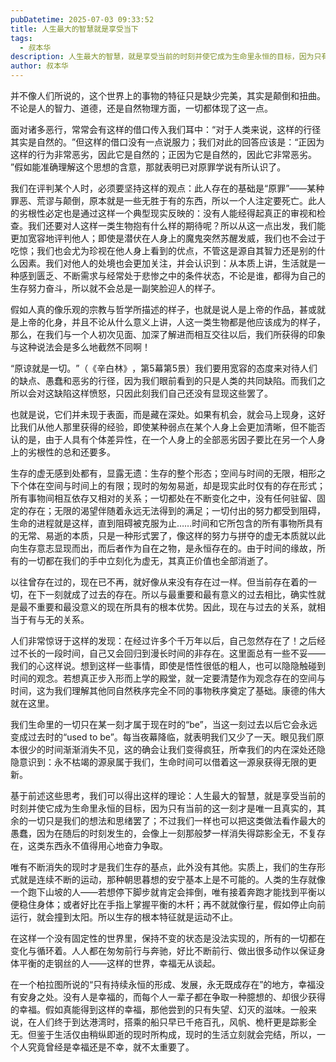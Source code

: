 ```yaml
---
pubDatetime: 2025-07-03 09:33:52
title: 人生最大的智慧就是享受当下
tags:
  - 叔本华
description: 人生最大的智慧，就是享受当前的时刻并使它成为生命里永恒的目标，因为只有当前的这一刻才是唯一且真实的，其余的一切只是我们的想法和思绪罢了。
author: 叔本华
---
```

并不像人们所说的，这个世界上的事物的特征只是缺少完美，其实是颠倒和扭曲。不论是人的智力、道德，还是自然物理方面，一切都体现了这一点。

面对诸多恶行，常常会有这样的借口传入我们耳中：​“对于人类来说，这样的行径其实是自然的。​”但这样的借口没有一点说服力；我们对此的回答应该是：​“正因为这样的行为非常恶劣，因此它是自然的；正因为它是自然的，因此它非常恶劣。​”假如能准确理解这个思想的含意，那就表明已对原罪学说有所认识了。

我们在评判某个人时，必须要坚持这样的观点：此人存在的基础是“原罪”——某种罪恶、荒谬与颠倒，原本就是一些无胜于有的东西，所以一个人注定要死亡。此人的劣根性必定也是通过这样一个典型现实反映的：没有人能经得起真正的审视和检查。我们还要对人这样一类生物抱有什么样的期待呢？所以从这一点出发，我们能更加宽容地评判他人；即使是潜伏在人身上的魔鬼突然苏醒发威，我们也不会过于吃惊；我们也会尤为珍视在他人身上看到的优点，不管这是源自其智力还是别的什么因素。我们对他人的处境也会更加关注，并会认识到：从本质上讲，生活就是一种感到匮乏、不断需求与经常处于悲惨之中的条件状态，不论是谁，都得为自己的生存努力奋斗，所以就不会总是一副笑脸迎人的样子。

假如人真的像乐观的宗教与哲学所描述的样子，也就是说人是上帝的作品，甚或就是上帝的化身，并且不论从什么意义上讲，人这一类生物都是他应该成为的样子，那么，在我们与一个人初次见面、加深了解进而相互交往以后，我们所获得的印象与这种说法会是多么地截然不同啊！

“原谅就是一切。​”​（​《辛白林》​，第5幕第5景）我们要用宽容的态度来对待人们的缺点、愚蠢和恶劣的行径，因为我们眼前看到的只是人类的共同缺陷。而我们之所以会对这缺陷这样愤怒，只因此刻我们自己还没有显现这些罢了。

也就是说，它们并未现于表面，而是藏在深处。如果有机会，就会马上现身，这好比我们从他人那里获得的经验，即使某种弱点在某个人身上会更加清晰，但不能否认的是，由于人具有个体差异性，在一个人身上的全部恶劣因子要比在另一个人身上的劣根性的总和还要多。

生存的虚无感到处都有，显露无遗：生存的整个形态；空间与时间的无限，相形之下个体在空间与时间上的有限；现时的匆匆易逝，却是现实此时仅有的存在形式；所有事物间相互依存又相对的关系；一切都处在不断变化之中，没有任何驻留、固定的存在；无限的渴望伴随着永远无法得到的满足；一切付出的努力都受到阻碍，生命的进程就是这样，直到阻碍被克服为止……时间和它所包含的所有事物所具有的无常、易逝的本质，只是一种形式罢了，像这样的努力与拼夺的虚无本质就以此向生存意志显现而出，而后者作为自在之物，是永恒存在的。由于时间的缘故，所有的一切都在我们的手中立刻化为虚无，其真正价值也全部消逝了。

以往曾存在过的，现在已不再，就好像从来没有存在过一样。但当前存在着的一切，在下一刻就成了过去的存在。所以与最重要和最有意义的过去相比，确实性就是最不重要和最没意义的现在所具有的根本优势。因此，现在与过去的关系，就相当于有与无的关系。

人们非常惊讶于这样的发现：在经过许多个千万年以后，自己忽然存在了！之后经过不长的一段时间，自己又会回归到漫长时间的非存在。这里面总有一些不妥——我们的心这样说。想到这样一些事情，即使是悟性很低的粗人，也可以隐隐触碰到时间的观念。若想真正步入形而上学的殿堂，就一定要清楚作为观念存在的空间与时间，这为我们理解其他同自然秩序完全不同的事物秩序奠定了基础。康德的伟大就在这里。

我们生命里的一切只在某一刻才属于现在时的“be”​，当这一刻过去以后它会永远变成过去时的“used to be”​。每当夜幕降临，就表明我们又少了一天。眼见我们原本很少的时间渐渐消失不见，这的确会让我们变得疯狂，所幸我们的内在深处还隐隐意识到：永不枯竭的源泉属于我们，生命时间可以借着这一源泉获得无限的更新。

基于前述这些思考，我们可以得出这样的理论：人生最大的智慧，就是享受当前的时刻并使它成为生命里永恒的目标，因为只有当前的这一刻才是唯一且真实的，其余的一切只是我们的想法和思绪罢了；不过我们一样也可以把这类做法看作最大的愚蠢，因为在随后的时刻发生的，会像上一刻那般梦一样消失得踪影全无，不复存在，这类东西永不值得用心地奋力争取。

唯有不断消失的现时才是我们生存的基点，此外没有其他。实质上，我们的生存形式就是连续不断的运动，那种朝思暮想的安宁基本上是不可能的。人类的生存就像一个跑下山坡的人——若想停下脚步就肯定会摔倒，唯有接着奔跑才能找到平衡以便稳住身体；或者好比在手指上掌握平衡的木杆；再不就就像行星，假如停止向前运行，就会撞到太阳。所以生存的根本特征就是运动不止。

在这样一个没有固定性的世界里，保持不变的状态是没法实现的，所有的一切都在变化与循环着。人人都在匆匆前行与奔驰，好比不断前行、做出很多动作以保证身体平衡的走钢丝的人——这样的世界，幸福无从谈起。

在一个柏拉图所说的“只有持续永恒的形成、发展，永无既成存在”的地方，幸福没有安身之处。没有人是幸福的，而每个人一辈子都在争取一种臆想的、却很少获得的幸福。假如真能得到这样的幸福，那他尝到的只有失望、幻灭的滋味。一般来说，在人们终于到达港湾时，搭乘的船只早已千疮百孔，风帆、桅杆更是踪影全无。但鉴于生活仅由稍纵即逝的现时所构成，现时的生活立刻就会完结，所以，一个人究竟曾经是幸福还是不幸，就不太重要了。